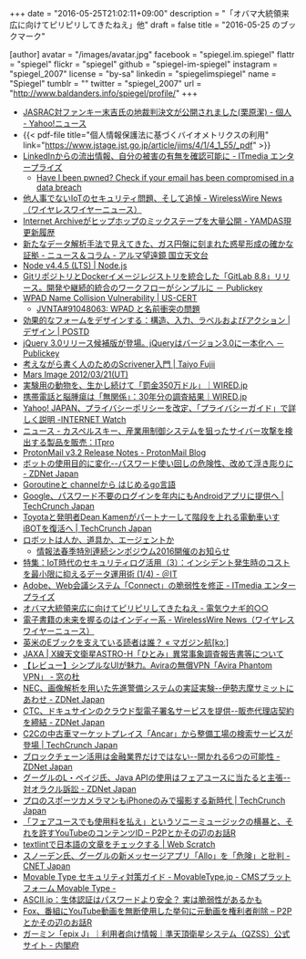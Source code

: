 +++
date = "2016-05-25T21:02:11+09:00"
description = "「オバマ大統領来広に向けてピリピリしてきたねえ」他"
draft = false
title = "2016-05-25 のブックマーク"

[author]
  avatar = "/images/avatar.jpg"
  facebook = "spiegel.im.spiegel"
  flattr = "spiegel"
  flickr = "spiegel"
  github = "spiegel-im-spiegel"
  instagram = "spiegel_2007"
  license = "by-sa"
  linkedin = "spiegelimspiegel"
  name = "Spiegel"
  tumblr = ""
  twitter = "spiegel_2007"
  url = "http://www.baldanders.info/spiegel/profile/"
+++

- [JASRAC対ファンキー末吉氏の地裁判決文が公開されました(栗原潔) - 個人 - Yahoo!ニュース](http://bylines.news.yahoo.co.jp/kuriharakiyoshi/20160525-00058033/)
- {{< pdf-file title="個人情報保護法に基づくバイオメトリクスの利用" link="https://www.jstage.jst.go.jp/article/jims/4/1/4_1_55/_pdf" >}}
- [LinkedInからの流出情報、自分の被害の有無を確認可能に - ITmedia エンタープライズ](http://www.itmedia.co.jp/enterprise/articles/1605/25/news073.html)
    - [Have I been pwned? Check if your email has been compromised in a data breach](https://haveibeenpwned.com/)
- [他人事でないIoTのセキュリティ問題、そして追悼 - WirelessWire News（ワイヤレスワイヤーニュース）](https://wirelesswire.jp/2016/05/53331/)
- [Internet Archiveがヒップホップのミックステープを大量公開 - YAMDAS現更新履歴](http://d.hatena.ne.jp/yomoyomo/20160525/mixtapearchives)
- [新たなデータ解析手法で見えてきた、ガス円盤に刻まれた惑星形成の確かな証拠 - ニュース＆コラム - アルマ望遠鏡 国立天文台](http://alma.mtk.nao.ac.jp/j/news/pressrelease/201605257930.html)
- [Node v4.4.5 (LTS) | Node.js](https://nodejs.org/en/blog/release/v4.4.5/)
- [GitリポジトリとDockerイメージレジストリを統合した「GitLab 8.8」リリース。開発や継続的統合のワークフローがシンプルに － Publickey](http://www.publickey1.jp/blog/16/gitdockergitlab_88.html)
- [WPAD Name Collision Vulnerability | US-CERT](https://www.us-cert.gov/ncas/alerts/TA16-144A)
    - [JVNTA#91048063: WPAD と名前衝突の問題](http://jvn.jp/ta/JVNTA91048063/)
- [効果的なフォームをデザインする：構造、入力、ラベルおよびアクション | デザイン | POSTD](http://postd.cc/designing-more-efficient-forms-structure-inputs-labels-and-actions/)
- [jQuery 3.0リリース候補版が登場。jQueryはバージョン3.0に一本化へ － Publickey](http://www.publickey1.jp/blog/16/jquery_30jquery30.html)
- [考えながら書く人のためのScrivener入門 | Taiyo Fujii](http://blog.taiyolab.com/scrivener-guidebook/)
- [Mars Image 2012/03/21(UT)](http://alpo-j.asahikawa-med.ac.jp/kk12/m120321z.htm)
- [実験用の動物を、生かし続けて「罰金350万ドル」｜WIRED.jp](http://wired.jp/2016/05/25/record-fine-for-animal-welfare/)
- [携帯電話と脳腫瘍は「無関係」：30年分の調査結果｜WIRED.jp](http://wired.jp/2016/05/25/no-link-between-mobile-phones/)
- [Yahoo! JAPAN、プライバシーポリシーを改定、「プライバシーガイド」で詳しく説明 -INTERNET Watch](http://internet.watch.impress.co.jp/docs/news/20160524_758877.html)
- [ニュース - カスペルスキー、産業用制御システムを狙ったサイバー攻撃を検出する製品を販売：ITpro](http://itpro.nikkeibp.co.jp/atcl/news/16/052501500/?rt=nocnt)
- [ProtonMail v3.2 Release Notes - ProtonMail Blog](https://protonmail.com/blog/protonmail-v3-2-release-notes/)
- [ボットの使用目的に変化--パスワード使い回しの危険性、改めて浮き彫りに - ZDNet Japan](http://japan.zdnet.com/article/35083092/)
- [Goroutineと channelから はじめるgo言語](http://www.slideshare.net/takuyaueda967/goroutine-channel-go)
- [Google、パスワード不要のログインを年内にもAndroidアプリに提供へ | TechCrunch Japan](http://jp.techcrunch.com/2016/05/24/20160523google-plans-to-bring-password-free-logins-to-android-apps-by-year-end/)
- [Toyotaと発明者Dean Kamenがパートナーして階段を上れる電動車いすiBOTを復活へ | TechCrunch Japan](http://jp.techcrunch.com/2016/05/24/20160523ibot-wheelchair/)
- [ロボットは人か、道具か、エージェントか](http://newswitch.jp/p/4761)
    - [情報法春季特別連続シンポジウム2016開催のお知らせ](http://in-law.jp/bn/2016/20160331-3.html)
- [特集：IoT時代のセキュリティログ活用（3）：インシデント発生時のコストを最小限に抑えるデータ運用術 (1/4) - ＠IT](http://www.atmarkit.co.jp/ait/articles/1605/23/news006.html)
- [Adobe、Web会議システム「Connect」の脆弱性を修正 - ITmedia エンタープライズ](http://www.itmedia.co.jp/enterprise/articles/1605/24/news054.html)
- [オバマ大統領来広に向けてピリピリしてきたねえ - 電気ウナギ的○○](http://blog.netandfield.com/shar/2016/05/post-2530.html)
- [電子書籍の未来を握るのはインディー系 - WirelessWire News（ワイヤレスワイヤーニュース）](https://wirelesswire.jp/2016/04/52669/)
- [英米のEブックを支えている読者は誰？ « マガジン航[kɔː]](http://magazine-k.jp/2016/05/24/beyond-cool-japan-06/)
- [JAXA | X線天文衛星ASTRO-H「ひとみ」異常事象調査報告書等について](http://www.jaxa.jp/press/2016/05/20160524_hitomi_j.html)
- [【レビュー】シンプルなUIが魅力。Aviraの無償VPN「Avira Phantom VPN」 - 窓の杜](http://www.forest.impress.co.jp/docs/review/20160524_758761.html)
- [NEC、画像解析を用いた先進警備システムの実証実験--伊勢志摩サミットにあわせ - ZDNet Japan](http://japan.zdnet.com/article/35083050/)
- [CTC、ドキュサインのクラウド型電子署名サービスを提供--販売代理店契約を締結 - ZDNet Japan](http://japan.zdnet.com/article/35083029/)
- [C2Cの中古車マーケットプレイス「Ancar」から整備工場の検索サービスが登場 | TechCrunch Japan](http://jp.techcrunch.com/2016/05/23/ancar-launch-car-maintenance-repea/)
- [ブロックチェーン活用は金融業界だけではない--開かれる6つの可能性 - ZDNet Japan](http://japan.zdnet.com/article/35082771/)
- [グーグルのL・ペイジ氏、Java APIの使用はフェアユースに当たると主張--対オラクル訴訟 - ZDNet Japan](http://japan.zdnet.com/article/35083040/)
- [プロのスポーツカメラマンもiPhoneのみで撮影する新時代 | TechCrunch Japan](http://jp.techcrunch.com/2016/05/24/20160523this-iphone-only-professional-photographer-is-the-future-of-sports-photography/)
- [「フェアユースでも使用料を払え」というソニーミュージックの横暴と、それを許すYouTubeのコンテンツID – P2Pとかその辺のお話R](http://p2ptk.org/copyright/350)
- [textlintで日本語の文章をチェックする | Web Scratch](http://efcl.info/2015/09/10/introduce-textlint/)
- [スノーデン氏、グーグルの新メッセージアプリ「Allo」を「危険」と批判 - CNET Japan](http://japan.cnet.com/news/service/35083036/)
- [Movable Type セキュリティ対策ガイド - MovableType.jp - CMSプラットフォーム Movable Type -](https://www.movabletype.jp/guide/movable-type-security-guide.html)
- [ASCII.jp：生体認証はパスワードより安全？ 実は脆弱性があるかも](http://ascii.jp/elem/000/001/166/1166584/)
- [Fox、番組にYouTube動画を無断使用した挙句に元動画を権利者削除 – P2Pとかその辺のお話R](http://p2ptk.org/copyright/346)
- [ガーミン「epix J」｜利用者向け情報｜準天頂衛星システム（QZSS）公式サイト - 内閣府](http://qzss.go.jp/usage/products/garmin_160522.html)
